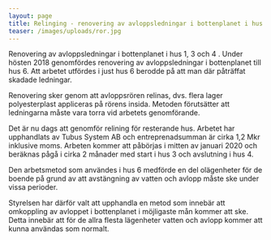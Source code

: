 ```yaml
---
layout: page
title: Relinging - renovering av avloppsledningar i bottenplanet i hus 1, 3 och 4 '
teaser: /images/uploads/ror.jpg
---
```

Renovering av avloppsledningar i bottenplanet i hus 1, 3 och 4 . Under hösten 2018 genomfördes  renovering av avloppsledningar i bottenplanet till hus 6. Att arbetet utfördes i just hus 6 berodde på att man där påträffat skadade ledningar. 

Renovering sker genom att avloppsrören relinas, dvs. flera lager
 polyesterplast appliceras på rörens insida. Metoden förutsätter att ledningarna måste vara torra vid arbetets genomförande.


Det är nu dags att genomför relining för resterande hus. 
Arbetet har upphandlats av Tubus System AB och entreprenadsumman
 är cirka 1,2 Mkr inklusive moms.
 Arbeten kommer att påbörjas i mitten av januari 2020 och beräknas pågå
 i cirka  2 månader med start i hus 3 och avslutning i hus 4.


Den arbetsmetod som användes i hus 6 medförde en del olägenheter för
 de boende på grund av att avstängning av vatten och avlopp måste ske
 under vissa perioder.

Styrelsen har därför valt att upphandla en metod som innebär att omkoppling av avloppet  i bottenplanet i möjligaste mån kommer att ske. 
Detta innebär att för de allra flesta lägenheter vatten och avlopp kommer att kunna användas som normalt.
